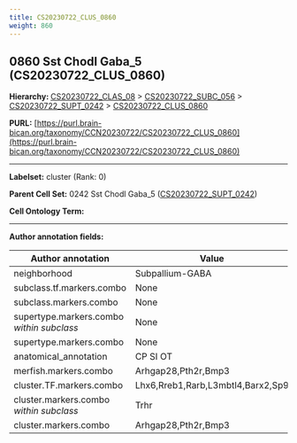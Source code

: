 ```yaml
---
title: CS20230722_CLUS_0860
weight: 860
---
```

## 0860 Sst Chodl Gaba_5 (CS20230722_CLUS_0860)
<b>Hierarchy: </b>
[CS20230722_CLAS_08](../CS20230722_CLAS_08) >
[CS20230722_SUBC_056](../CS20230722_SUBC_056) >
[CS20230722_SUPT_0242](../CS20230722_SUPT_0242) >
[CS20230722_CLUS_0860](../CS20230722_CLUS_0860)

**PURL:** [https://purl.brain-bican.org/taxonomy/CCN20230722/CS20230722_CLUS_0860](https://purl.brain-bican.org/taxonomy/CCN20230722/CS20230722_CLUS_0860)

---


**Labelset:** cluster (Rank: 0)

**Parent Cell Set:** 0242 Sst Chodl Gaba_5 ([CS20230722_SUPT_0242](../CS20230722_SUPT_0242))



**Cell Ontology Term:** 

[MARKER GENES.]: #


---

[TRANSFERRED ANNOTATIONS.]: #


[AUTHOR ANNOTATION FIELDS.]: #


**Author annotation fields:**

| Author annotation | Value |
|-------------------|-------|
|neighborhood|Subpallium-GABA|
|subclass.tf.markers.combo|None|
|subclass.markers.combo|None|
|supertype.markers.combo _within subclass_|None|
|supertype.markers.combo|None|
|anatomical_annotation|CP SI OT|
|merfish.markers.combo|Arhgap28,Pth2r,Bmp3|
|cluster.TF.markers.combo|Lhx6,Rreb1,Rarb,L3mbtl4,Barx2,Sp9|
|cluster.markers.combo _within subclass_|Trhr|
|cluster.markers.combo|Arhgap28,Pth2r,Bmp3|
